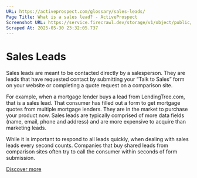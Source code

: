 ```yaml
---
URL: https://activeprospect.com/glossary/sales-leads/
Page Title: What is a sales lead? - ActiveProspect
Screenshot URL: https://service.firecrawl.dev/storage/v1/object/public/media/screenshot-8aba85c5-473e-40f8-9a18-7559ca5b6f79.png
Scraped At: 2025-05-30 23:32:05.737
---
```

# Sales Leads

Sales leads are meant to be contacted directly by a salesperson. They are leads that have requested contact by submitting your “Talk to Sales” form on your website or completing a quote request on a comparison site.

For example, when a mortgage lender buys a lead from LendingTree.com, that is a sales lead. That consumer has filled out a form to get mortgage quotes from multiple mortgage lenders. They are in the market to purchase your product now. Sales leads are typically comprised of more data fields (name, email, phone and address) and are more expensive to acquire than marketing leads.

While it is important to respond to all leads quickly, when dealing with sales leads every second counts. Companies that buy shared leads from comparison sites often try to call the consumer within seconds of form submission.

[Discover more](https://activeprospect.com/blog/sales-leads-vs-marketing-leads/)

